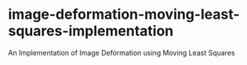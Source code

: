 # image-deformation-moving-least-squares-implementation
An Implementation of Image Deformation using Moving Least Squares
